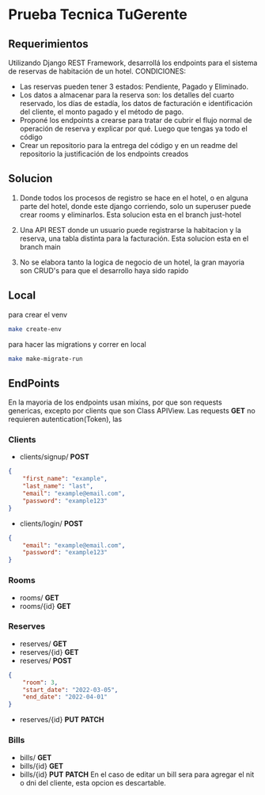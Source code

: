 # Prueba Tecnica TuGerente

## Requerimientos
Utilizando Django REST Framework, desarrollá los endpoints para el sistema de reservas de habitación de un hotel.
CONDICIONES:

- Las reservas pueden tener 3 estados: Pendiente, Pagado y Eliminado.
- Los datos a almacenar para la reserva son: los detalles del cuarto reservado, los días de estadía, los datos de facturación e identificación del cliente, el monto pagado y el método de pago.
- Proponé los endpoints a crearse para tratar de cubrir el flujo normal de operación de reserva y explicar por qué.
Luego que tengas ya todo el código
- Crear un repositorio para la entrega del código y en un readme del repositorio la justificación de los endpoints creados

## Solucion
1. Donde todos los procesos de registro se hace en el hotel, o en alguna parte del hotel, donde este django corriendo, solo un superuser puede crear rooms y eliminarlos. Esta solucion esta en el branch just-hotel
2. Una API REST donde un usuario puede registrarse la habitacion y la reserva, una tabla distinta para la facturación. Esta solucion esta en el branch main

3. No se elabora tanto la logica de negocio de un hotel, la gran mayoria son CRUD's para que el desarrollo haya sido rapido

## Local

para crear el venv
``` sh
make create-env
```

para hacer las migrations y correr en local

``` sh
make make-migrate-run
```

## EndPoints
En la mayoria de los endpoints usan mixins, por que son requests genericas, excepto por clients que son Class APIView.
Las requests __GET__ no requieren autentication(Token), las 

### Clients
- clients/signup/ __POST__

``` json
{
    "first_name": "example",
    "last_name": "last",
    "email": "example@email.com",
    "password": "example123"
}
```
- clients/login/ __POST__

``` json
{
    "email": "example@email.com",
    "password": "example123"
}
```

### Rooms
- rooms/ __GET__
- rooms/{id} __GET__
### Reserves
- reserves/ __GET__
- reserves/{id} __GET__
- reserves/ __POST__

``` json
{
    "room": 3,
    "start_date": "2022-03-05",
    "end_date": "2022-04-01"
}
```

- reserves/{id} __PUT__ __PATCH__

### Bills
- bills/ __GET__
- bills/{id} __GET__
- bills/{id} __PUT__ __PATCH__
En el caso de editar un bill sera para agregar el nit o dni del cliente, esta opcion es descartable.

